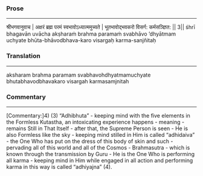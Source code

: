 ### Prose 
 --- 
श्रीभगवानुवाच |
अक्षरं ब्रह्म परमं स्वभावोऽध्यात्ममुच्यते |
भूतभावोद्भवकरो विसर्ग: कर्मसञ्ज्ञित: || 3||
śhrī bhagavān uvācha
akṣharaṁ brahma paramaṁ svabhāvo ’dhyātmam uchyate
bhūta-bhāvodbhava-karo visargaḥ karma-sanjñitaḥ

### Translation 
 --- 
aksharam brahma paramam svabhavohdhyatmamuchyate bhutabhavodbhavakaro visargah karmasamjnitah

### Commentary 
 --- 
[Commentary:]4) (3) “Adhibhuta” - keeping mind with the five elements in the Formless Kutastha, an intoxicating experience happens - meaning - remains Still in That Itself - after that, the Supreme Person is seen - He is also Formless like the sky - keeping mind stilled in Him is called “adhidaiva” - the One Who has put on the dress of this body of skin and such - pervading all of this world and all of the Cosmos - Brahmasutra - which is known through the transmission by Guru - He is the One Who is performing all karma - keeping mind in Him while engaged in all action and performing karma in this way is called “adhiyajna” (4).